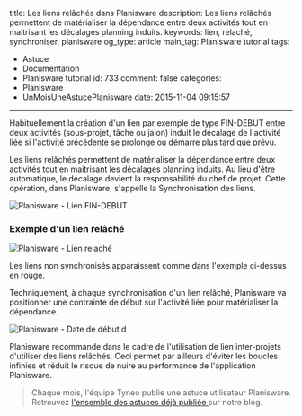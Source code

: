 title: Les liens relâchés dans Planisware
description: Les liens relâchés permettent de matérialiser la dépendance entre deux activités tout en maitrisant les décalages planning induits.
keywords: lien, relaché, synchroniser, planisware
og_type: article
main_tag: Planisware tutorial
tags:
  - Astuce
  - Documentation
  - Planisware tutorial
id: 733
comment: false
categories:
  - Planisware
  - UnMoisUneAstucePlanisware
date: 2015-11-04 09:15:57
---

Habituellement la création d'un lien par exemple de type FIN-DEBUT entre deux activités (sous-projet, tâche ou jalon) induit le décalage de l'activité liée si l'activité précédente se prolonge ou démarre plus tard que prévu.

Les liens relâchés permettent de matérialiser la dépendance entre deux activités tout en maitrisant les décalages planning induits. Au lieu d'être automatique, le décalage devient la responsabilité du chef de projet. Cette opération, dans Planisware, s'appelle la Synchronisation des liens.
<!-- more -->
![Planisware - Lien FIN-DEBUT](http://www.tyneo-consulting.fr/blog/wp-content/uploads/2015/09/Planisware-Lien-FIN-DEBUT.gif)

### Exemple d'un lien relâché

![Planisware - Lien relaché](http://www.tyneo-consulting.fr/blog/wp-content/uploads/2015/09/Planisware-Lien-relaché.gif)

Les liens non synchronisés apparaissent comme dans l'exemple ci-dessus en rouge.

Techniquement, à chaque synchronisation d'un lien relâché, Planisware va positionner une contrainte de début sur l'activité liée pour matérialiser la dépendance.

![Planisware - Date de début d](http://www.tyneo-consulting.fr/blog/wp-content/uploads/2015/09/Planisware-Date-de-début-dune-activité.png)

Planisware recommande dans le cadre de l'utilisation de lien inter-projets d'utiliser des liens relâchés. Ceci permet par ailleurs d'éviter les boucles infinies et réduit le risque de nuire au performance de l'application Planisware.

> Chaque mois, l'équipe Tyneo publie une astuce utilisateur Planisware. Retrouvez [l'ensemble des astuces déjà publiée ](https://tyneo.net/blog/categories/Astuce/)sur notre blog.